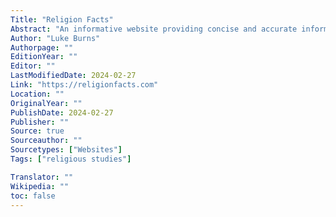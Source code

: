 ```yaml
---
Title: "Religion Facts"
Abstract: "An informative website providing concise and accurate information on different religions, including their history, beliefs, rituals, and sacred texts."
Author: "Luke Burns"
Authorpage: ""
EditionYear: ""
Editor: ""
LastModifiedDate: 2024-02-27
Link: "https://religionfacts.com"
Location: ""
OriginalYear: ""
PublishDate: 2024-02-27
Publisher: ""
Source: true
Sourceauthor: ""
Sourcetypes: ["Websites"]
Tags: ["religious studies"]

Translator: ""
Wikipedia: ""
toc: false
---
```

